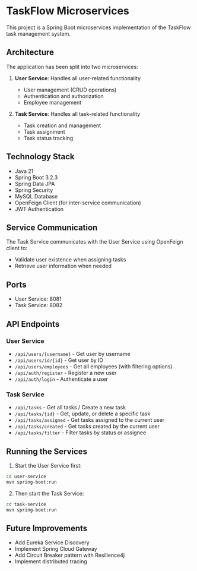 # TaskFlow Microservices

This project is a Spring Boot microservices implementation of the TaskFlow task management system.

## Architecture

The application has been split into two microservices:

1. **User Service**: Handles all user-related functionality
   - User management (CRUD operations)
   - Authentication and authorization
   - Employee management
   
2. **Task Service**: Handles all task-related functionality
   - Task creation and management
   - Task assignment
   - Task status tracking

## Technology Stack

- Java 21
- Spring Boot 3.2.3
- Spring Data JPA
- Spring Security
- MySQL Database
- OpenFeign Client (for inter-service communication)
- JWT Authentication

## Service Communication

The Task Service communicates with the User Service using OpenFeign client to:
- Validate user existence when assigning tasks
- Retrieve user information when needed

## Ports

- User Service: 8081
- Task Service: 8082

## API Endpoints

### User Service

- `/api/users/{username}` - Get user by username
- `/api/users/id/{id}` - Get user by ID
- `/api/users/employees` - Get all employees (with filtering options)
- `/api/auth/register` - Register a new user
- `/api/auth/login` - Authenticate a user

### Task Service

- `/api/tasks` - Get all tasks / Create a new task
- `/api/tasks/{id}` - Get, update, or delete a specific task
- `/api/tasks/assigned` - Get tasks assigned to the current user
- `/api/tasks/created` - Get tasks created by the current user
- `/api/tasks/filter` - Filter tasks by status or assignee

## Running the Services

1. Start the User Service first:

```bash
cd user-service
mvn spring-boot:run
```

2. Then start the Task Service:

```bash
cd task-service
mvn spring-boot:run
```

## Future Improvements

- Add Eureka Service Discovery
- Implement Spring Cloud Gateway
- Add Circuit Breaker pattern with Resilience4j
- Implement distributed tracing 